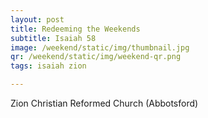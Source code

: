 ```yaml
---
layout: post
title: Redeeming the Weekends
subtitle: Isaiah 58
image: /weekend/static/img/thumbnail.jpg
qr: /weekend/static/img/weekend-qr.png
tags: isaiah zion

---
```

Zion Christian Reformed Church (Abbotsford)

